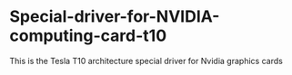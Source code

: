 # Special-driver-for-NVIDIA-computing-card-t10
This is the Tesla T10 architecture special driver for Nvidia graphics cards
